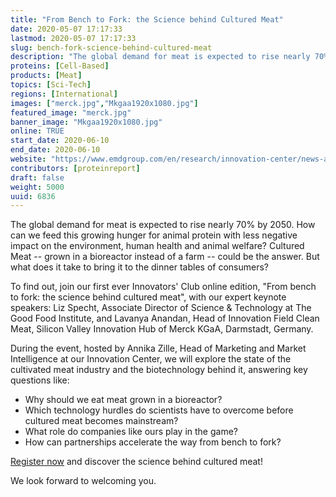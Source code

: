 ```yaml
---
title: "From Bench to Fork: the Science behind Cultured Meat"
date: 2020-05-07 17:17:33
lastmod: 2020-05-07 17:17:33
slug: bench-fork-science-behind-cultured-meat
description: "The global demand for meat is expected to rise nearly 70% by 2050. How can we feed this growing hunger for animal protein with less negative impact on the environment, human health and animal welfare? Cultured Meat – grown in a bioreactor instead of a farm – could be the answer. But what does it take to bring it to the dinner tables of consumers?"
proteins: [Cell-Based]
products: [Meat]
topics: [Sci-Tech]
regions: [International]
images: ["merck.jpg","Mkgaa1920x1080.jpg"]
featured_image: "merck.jpg"
banner_image: "Mkgaa1920x1080.jpg"
online: TRUE
start_date: 2020-06-10
end_date: 2020-06-10
website: "https://www.emdgroup.com/en/research/innovation-center/news-and-events/all-events/from-bench-to-fork-the-science-behind-cultured-meat.html"
contributors: [proteinreport]
draft: false
weight: 5000
uuid: 6836
---
```

The global demand for meat is expected to rise nearly 70% by 2050. How
can we feed this growing hunger for animal protein with less negative
impact on the environment, human health and animal welfare? Cultured
Meat -- grown in a bioreactor instead of a farm -- could be the answer.
But what does it take to bring it to the dinner tables of consumers?

To find out, join our first ever Innovators' Club online edition, "From
bench to fork: the science behind cultured meat", with our expert
keynote speakers: Liz Specht, Associate Director of Science & Technology
at The Good Food Institute, and Lavanya Anandan, Head of Innovation
Field Clean Meat, Silicon Valley Innovation Hub of Merck KGaA,
Darmstadt, Germany.

During the event, hosted by Annika Zille, Head of Marketing and Market
Intelligence at our Innovation Center, we will explore the state of the
cultivated meat industry and the biotechnology behind it, answering key
questions like:

-   Why should we eat meat grown in a bioreactor?
-   Which technology hurdles do scientists have to overcome before
    cultured meat becomes mainstream?
-   What role do companies like ours play in the game?
-   How can partnerships accelerate the way from bench to fork?

[Register
now](https://primetime.bluejeans.com/a2m/register/rgscjszr) and discover
the science behind cultured meat!

We look forward to welcoming you.
